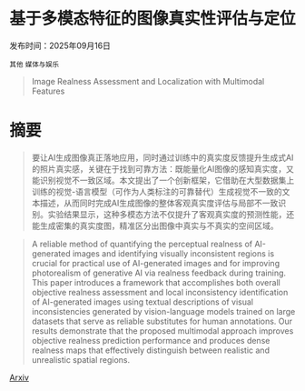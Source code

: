 # 基于多模态特征的图像真实性评估与定位

发布时间：2025年09月16日

`其他` `媒体与娱乐`

> Image Realness Assessment and Localization with Multimodal Features

# 摘要

> 要让AI生成图像真正落地应用，同时通过训练中的真实度反馈提升生成式AI的照片真实感，关键在于找到可靠方法：既能量化AI图像的感知真实度，又能识别视觉不一致区域。本文提出了一个创新框架，它借助在大型数据集上训练的视觉-语言模型（可作为人类标注的可靠替代）生成视觉不一致的文本描述，从而同时完成AI生成图像的整体客观真实度评估与局部不一致识别。实验结果显示，这种多模态方法不仅提升了客观真实度的预测性能，还能生成密集的真实度图，精准区分出图像中真实与不真实的空间区域。

> A reliable method of quantifying the perceptual realness of AI-generated images and identifying visually inconsistent regions is crucial for practical use of AI-generated images and for improving photorealism of generative AI via realness feedback during training. This paper introduces a framework that accomplishes both overall objective realness assessment and local inconsistency identification of AI-generated images using textual descriptions of visual inconsistencies generated by vision-language models trained on large datasets that serve as reliable substitutes for human annotations. Our results demonstrate that the proposed multimodal approach improves objective realness prediction performance and produces dense realness maps that effectively distinguish between realistic and unrealistic spatial regions.

[Arxiv](https://arxiv.org/abs/2509.13289)